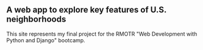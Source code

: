 ## A web app to explore key features of U.S. neighborhoods

This site represents my final project
for the RMOTR "Web Development with Python and Django" 
bootcamp.  
